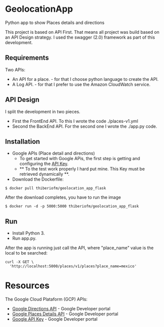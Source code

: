 # GeolocationApp
Python app to show Places details and directions

This project is based on API First.
That means all project was build based on an API Design strategy.
I used the swagger (2.0) framework as part of this development.

## Requirements

Two APIs:
- An API for a place. - for that I choose python language to create the API.
- A Log API. - for that I prefer to use the Amazon CloudWatch service.

## API Design


I split the development in two pieces.

- First the FrontEnd API.
    To this I wrote the code ./places-v1.yml
- Second the BackEnd API.
    For the second one I wrote the ./app.py code.
 
## Installation

- Google APIs (Place detail and directions)
  - To get started with Google APis, the first step is getting and configuring the [API Key](https://developers.google.com/maps/documentation/javascript/get-api-key).
  - ** To the test work properly I hard put mine. This Key must be retrieved dynamically **.
 - Download the Dockerfile:
 
 ```console
$ docker pull thiberiofm/geolocation_app_flask
```

After the download completes, you have to run the image

 ```console
$ docker run -d -p 5000:5000 thiberiofm/geolocation_app_flask
```
 
## Run

- Install Python 3.
-  Run app.py.

After the app is running just call the API, where "place_name" value is the local to be searched:
```console
curl -X GET \
  'http://localhost:5000/places/v1/places?place_name=mexico' 
```



# Resources

The Google Cloud Plataform (GCP) APIs:

* [Google Directions API](https://developers.google.com/maps/documentation/directions) - Google Developer portal
* [Google Places Details API](https://developers.google.com/places/web-service/details) - Google Developer portal
* [Google API Key](https://developers.google.com/places/web-service/get-api-key) - Google Developer portal
